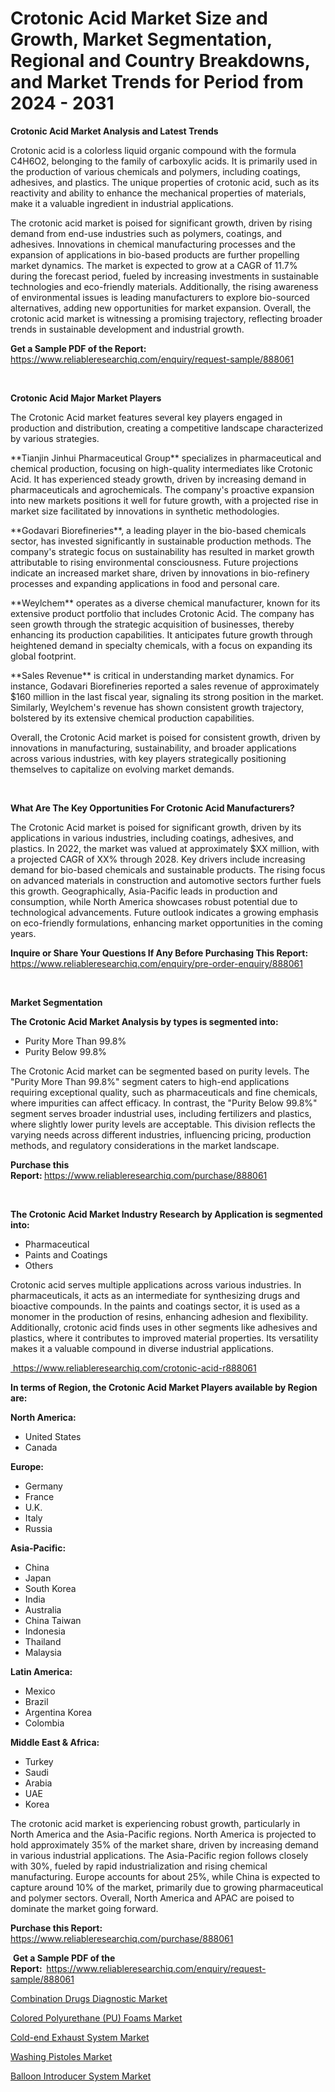 <p><h1>Crotonic Acid Market Size and Growth, Market Segmentation, Regional and Country Breakdowns, and Market Trends for Period from 2024 -  2031</h1></p><p><strong>Crotonic Acid Market Analysis and Latest Trends</strong></p>
<p><p>Crotonic acid is a colorless liquid organic compound with the formula C4H6O2, belonging to the family of carboxylic acids. It is primarily used in the production of various chemicals and polymers, including coatings, adhesives, and plastics. The unique properties of crotonic acid, such as its reactivity and ability to enhance the mechanical properties of materials, make it a valuable ingredient in industrial applications.</p><p>The crotonic acid market is poised for significant growth, driven by rising demand from end-use industries such as polymers, coatings, and adhesives. Innovations in chemical manufacturing processes and the expansion of applications in bio-based products are further propelling market dynamics. The market is expected to grow at a CAGR of 11.7% during the forecast period, fueled by increasing investments in sustainable technologies and eco-friendly materials. Additionally, the rising awareness of environmental issues is leading manufacturers to explore bio-sourced alternatives, adding new opportunities for market expansion. Overall, the crotonic acid market is witnessing a promising trajectory, reflecting broader trends in sustainable development and industrial growth.</p></p>
<p><strong>Get a Sample PDF of the Report:&nbsp;</strong> <a href="https://www.reliableresearchiq.com/enquiry/request-sample/888061?utm_campaign=1121&utm_medium=2&utm_source=Github&utm_content=ia&utm_term=09112024&utm_id=crotonic-acid">https://www.reliableresearchiq.com/enquiry/request-sample/888061</a></p>
<p>&nbsp;</p>
<p><strong>Crotonic Acid Major Market Players</strong></p>
<p><p>The Crotonic Acid market features several key players engaged in production and distribution, creating a competitive landscape characterized by various strategies.</p><p>**Tianjin Jinhui Pharmaceutical Group** specializes in pharmaceutical and chemical production, focusing on high-quality intermediates like Crotonic Acid. It has experienced steady growth, driven by increasing demand in pharmaceuticals and agrochemicals. The company's proactive expansion into new markets positions it well for future growth, with a projected rise in market size facilitated by innovations in synthetic methodologies.</p><p>**Godavari Biorefineries**, a leading player in the bio-based chemicals sector, has invested significantly in sustainable production methods. The company's strategic focus on sustainability has resulted in market growth attributable to rising environmental consciousness. Future projections indicate an increased market share, driven by innovations in bio-refinery processes and expanding applications in food and personal care.</p><p>**Weylchem** operates as a diverse chemical manufacturer, known for its extensive product portfolio that includes Crotonic Acid. The company has seen growth through the strategic acquisition of businesses, thereby enhancing its production capabilities. It anticipates future growth through heightened demand in specialty chemicals, with a focus on expanding its global footprint.</p><p>**Sales Revenue** is critical in understanding market dynamics. For instance, Godavari Biorefineries reported a sales revenue of approximately $160 million in the last fiscal year, signaling its strong position in the market. Similarly, Weylchem's revenue has shown consistent growth trajectory, bolstered by its extensive chemical production capabilities.</p><p>Overall, the Crotonic Acid market is poised for consistent growth, driven by innovations in manufacturing, sustainability, and broader applications across various industries, with key players strategically positioning themselves to capitalize on evolving market demands.</p></p>
<p>&nbsp;</p>
<p><strong>What Are The Key Opportunities For Crotonic Acid Manufacturers?</strong></p>
<p><p>The Crotonic Acid market is poised for significant growth, driven by its applications in various industries, including coatings, adhesives, and plastics. In 2022, the market was valued at approximately $XX million, with a projected CAGR of XX% through 2028. Key drivers include increasing demand for bio-based chemicals and sustainable products. The rising focus on advanced materials in construction and automotive sectors further fuels this growth. Geographically, Asia-Pacific leads in production and consumption, while North America showcases robust potential due to technological advancements. Future outlook indicates a growing emphasis on eco-friendly formulations, enhancing market opportunities in the coming years.</p></p>
<p><strong>Inquire or Share Your Questions If Any Before Purchasing This Report:</strong> <a href="https://www.reliableresearchiq.com/enquiry/pre-order-enquiry/888061?utm_campaign=1121&utm_medium=2&utm_source=Github&utm_content=ia&utm_term=09112024&utm_id=crotonic-acid">https://www.reliableresearchiq.com/enquiry/pre-order-enquiry/888061</a></p>
<p>&nbsp;</p>
<p><strong>Market Segmentation</strong></p>
<p><strong>The Crotonic Acid Market Analysis by types is segmented into:</strong></p>
<p><ul><li>Purity More Than 99.8%</li><li>Purity Below 99.8%</li></ul></p>
<p><p>The Crotonic Acid market can be segmented based on purity levels. The "Purity More Than 99.8%" segment caters to high-end applications requiring exceptional quality, such as pharmaceuticals and fine chemicals, where impurities can affect efficacy. In contrast, the "Purity Below 99.8%" segment serves broader industrial uses, including fertilizers and plastics, where slightly lower purity levels are acceptable. This division reflects the varying needs across different industries, influencing pricing, production methods, and regulatory considerations in the market landscape.</p></p>
<p><strong>Purchase this Report:&nbsp;</strong><a href="https://www.reliableresearchiq.com/purchase/888061?utm_campaign=1121&utm_medium=2&utm_source=Github&utm_content=ia&utm_term=09112024&utm_id=crotonic-acid">https://www.reliableresearchiq.com/purchase/888061</a></p>
<p>&nbsp;</p>
<p><strong>The Crotonic Acid Market Industry Research by Application is segmented into:</strong></p>
<p><ul><li>Pharmaceutical</li><li>Paints and Coatings</li><li>Others</li></ul></p>
<p><p>Crotonic acid serves multiple applications across various industries. In pharmaceuticals, it acts as an intermediate for synthesizing drugs and bioactive compounds. In the paints and coatings sector, it is used as a monomer in the production of resins, enhancing adhesion and flexibility. Additionally, crotonic acid finds uses in other segments like adhesives and plastics, where it contributes to improved material properties. Its versatility makes it a valuable compound in diverse industrial applications.</p></p>
<p><a href="https://www.reliableresearchiq.com/crotonic-acid-r888061?utm_campaign=1121&utm_medium=2&utm_source=Github&utm_content=ia&utm_term=09112024&utm_id=crotonic-acid">&nbsp;https://www.reliableresearchiq.com/crotonic-acid-r888061</a></p>
<p><strong>In terms of Region, the Crotonic Acid Market Players available by Region are:</strong></p>
<p>
    <p> <strong> North America: </strong>
        <ul>
            <li>United States</li>
            <li>Canada</li>
        </ul>
        </p> 
    <p> <strong> Europe: </strong>
        <ul>
            <li>Germany</li>
            <li>France</li>
            <li>U.K.</li>
            <li>Italy</li>
            <li>Russia</li>
        </ul>
        </p> 
    <p> <strong> Asia-Pacific: </strong>
        <ul>
            <li>China</li>
            <li>Japan</li>
            <li>South Korea</li>
            <li>India</li>
            <li>Australia</li>
            <li>China Taiwan</li>
            <li>Indonesia</li>
            <li>Thailand</li>
            <li>Malaysia</li>
        </ul>
        </p> 
    <p> <strong> Latin America: </strong>
        <ul>
            <li>Mexico</li>
            <li>Brazil</li>
            <li>Argentina Korea</li>
            <li>Colombia</li>
        </ul>
        </p> 
    <p> <strong> Middle East & Africa: </strong>
        <ul>
            <li>Turkey</li>
            <li>Saudi</li>
            <li>Arabia</li>
            <li>UAE</li>
            <li>Korea</li>
        </ul>
    </p>
    </p>
<p><p>The crotonic acid market is experiencing robust growth, particularly in North America and the Asia-Pacific regions. North America is projected to hold approximately 35% of the market share, driven by increasing demand in various industrial applications. The Asia-Pacific region follows closely with 30%, fueled by rapid industrialization and rising chemical manufacturing. Europe accounts for about 25%, while China is expected to capture around 10% of the market, primarily due to growing pharmaceutical and polymer sectors. Overall, North America and APAC are poised to dominate the market going forward.</p></p>
<p><strong>Purchase this Report: </strong><a href="https://www.reliableresearchiq.com/purchase/888061?utm_campaign=1121&utm_medium=2&utm_source=Github&utm_content=ia&utm_term=09112024&utm_id=crotonic-acid">https://www.reliableresearchiq.com/purchase/888061</a></p>
<p>&nbsp;<strong>Get a Sample PDF of the Report:&nbsp;&nbsp;</strong><a href="https://www.reliableresearchiq.com/enquiry/request-sample/888061?utm_campaign=1121&utm_medium=2&utm_source=Github&utm_content=ia&utm_term=09112024&utm_id=crotonic-acid">https://www.reliableresearchiq.com/enquiry/request-sample/888061</a></p>
<p><strong></strong></p>
<p><p><a href="https://www.linkedin.com/pulse/future-innovation-global-combination-drugs-diagnostic-market-xkphf?utm_campaign=1121&utm_medium=2&utm_source=Github&utm_content=ia&utm_term=09112024&utm_id=crotonic-acid">Combination Drugs Diagnostic Market</a></p><p><a href="https://www.linkedin.com/pulse/global-colored-polyurethane-pu-foams-market-trends-innovations-hf6tf?utm_campaign=1121&utm_medium=2&utm_source=Github&utm_content=ia&utm_term=09112024&utm_id=crotonic-acid">Colored Polyurethane (PU) Foams Market</a></p><p><a href="https://www.linkedin.com/pulse/investing-cold-end-exhaust-system-market-trends-leading-h7ugf?utm_campaign=1121&utm_medium=2&utm_source=Github&utm_content=ia&utm_term=09112024&utm_id=crotonic-acid">Cold-end Exhaust System Market</a></p><p><a href="https://issuu.com/reportprime-2/docs/washing-pistoles-market-size-2030.p_da2948a6ec5b61?utm_campaign=1121&utm_medium=2&utm_source=Github&utm_content=ia&utm_term=09112024&utm_id=crotonic-acid">Washing Pistoles Market</a></p><p><a href="https://issuu.com/reportprime-2/docs/balloon-introducer-system-market-si_86ee6a2d7025e4?utm_campaign=1121&utm_medium=2&utm_source=Github&utm_content=ia&utm_term=09112024&utm_id=crotonic-acid">Balloon Introducer System Market</a></p></p>